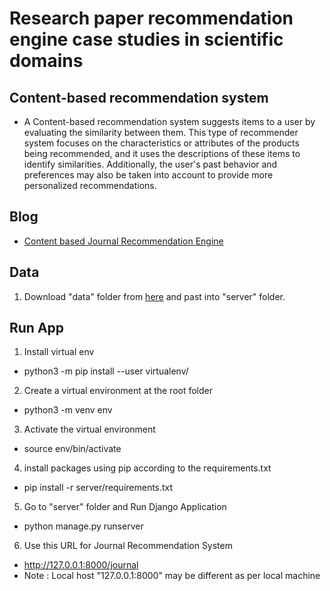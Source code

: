 # Research paper recommendation engine case studies in scientific domains

## Content-based recommendation system
* A Content-based recommendation system suggests items to a user by evaluating the similarity between them. This type of recommender system focuses on the characteristics or attributes of the products being recommended, and it uses the descriptions of these items to identify similarities. Additionally, the user's past behavior and preferences may also be taken into account to provide more personalized recommendations.

## Blog
* [Content based Journal Recommendation Engine](https://medium.com/@pratiksahu147/content-based-journal-recommendation-engine-92ff8d5249e8)

## Data 
1. Download "data" folder from [here](www.google.com) and past into "server" folder.

## Run App

1. Install virtual env
- python3 -m pip install --user virtualenv/

2. Create a virtual environment at the root folder
- python3 -m venv env

3. Activate the virtual environment
- source env/bin/activate

4. install packages using pip according to the requirements.txt
- pip install -r server/requirements.txt

5. Go to "server" folder and Run Django Application
- python manage.py runserver 

6. Use this URL for Journal Recommendation System
- http://127.0.0.1:8000/journal
- Note : Local host "127.0.0.1:8000" may be different as per local machine
